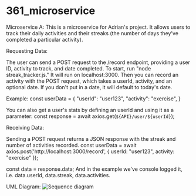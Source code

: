 # 361_microservice

Microservice A: This is a microservice for Adrian's project. It allows users to track their daily activities and their streaks (the number of days they've completed a particular activity).

Requesting Data:

The user can send a POST request to the /record endpoint, providing a user ID, activity to track, and date completed. To start, run "node streak_tracker.js." It will run on localhost:3000. Then you can record an activity with the POST request, which takes a userId, activity, and an optional date. If you don't put in a date, it will default to today's date.

Example: 
const userData = {
    "userId": "user123",
    "activity": "exercise",
}

You can also get a user's stats by defining an userId and using it as a parameter: const response = await axios.get(`${API}/user/${userId}`);

Receiving Data:

Sending a POST request returns a JSON response with the streak and number of activities recorded.
const userData = await axios.post('http://localhost:3000/record', {
        userId: "user123",
        activity: "exercise"
    });

const data = response.data;
And in the example we've console logged it, i.e. data.userId, data.streak, data.activities.

UML Diagram:
![Sequence diagram](https://github.com/user-attachments/assets/bb57b264-ea8d-41d3-898c-05f0eac5db56)
